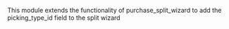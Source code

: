 This module extends the functionality of purchase_split_wizard to add the picking_type_id field to the split wizard
